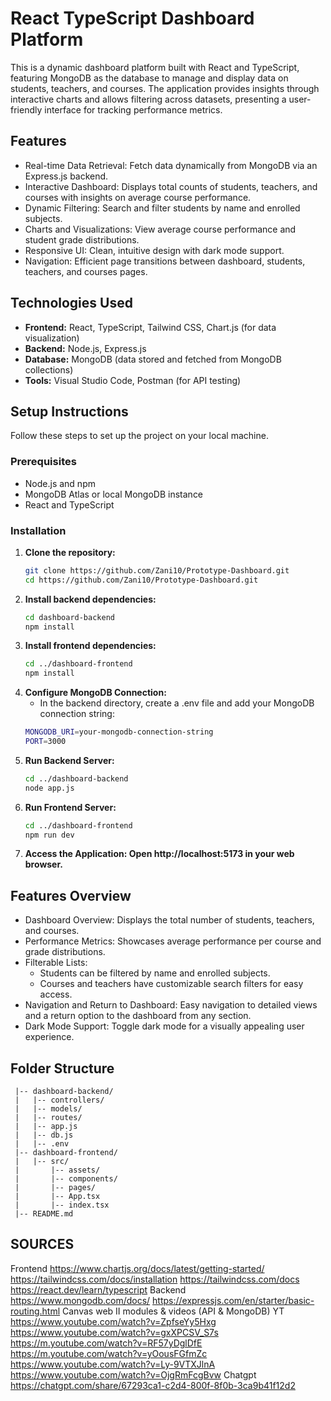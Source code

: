 # React TypeScript Dashboard Platform

This is a dynamic dashboard platform built with React and TypeScript, featuring MongoDB as the database to manage and display data on students, teachers, and courses. The application provides insights through interactive charts and allows filtering across datasets, presenting a user-friendly interface for tracking performance metrics.

## Features

- Real-time Data Retrieval: Fetch data dynamically from MongoDB via an Express.js backend.
- Interactive Dashboard: Displays total counts of students, teachers, and courses with insights on average course performance.
- Dynamic Filtering: Search and filter students by name and enrolled subjects.
- Charts and Visualizations: View average course performance and student grade distributions.
- Responsive UI: Clean, intuitive design with dark mode support.
- Navigation: Efficient page transitions between dashboard, students, teachers, and courses pages.

## Technologies Used

- **Frontend:** React, TypeScript, Tailwind CSS, Chart.js (for data visualization)
- **Backend:** Node.js, Express.js
- **Database:** MongoDB (data stored and fetched from MongoDB collections)
- **Tools:** Visual Studio Code, Postman (for API testing)

## Setup Instructions

Follow these steps to set up the project on your local machine.

### Prerequisites

- Node.js and npm
- MongoDB Atlas or local MongoDB instance
- React and TypeScript

### Installation

1. **Clone the repository:**
   ```bash
   git clone https://github.com/Zani10/Prototype-Dashboard.git
   cd https://github.com/Zani10/Prototype-Dashboard.git

2. **Install backend dependencies:**
   ```bash
   cd dashboard-backend
   npm install

3. **Install frontend dependencies:**
   ```bash
   cd ../dashboard-frontend
   npm install
   
4. **Configure MongoDB Connection:**
   - In the backend directory, create a .env file and add your MongoDB connection string:
   ```bash
   MONGODB_URI=your-mongodb-connection-string
   PORT=3000
6. **Run Backend Server:**
   ```bash
   cd ../dashboard-backend
   node app.js
7. **Run Frontend Server:**
   ```bash
   cd ../dashboard-frontend
   npm run dev

8. **Access the Application: Open http://localhost:5173 in your web browser.**
  
   
## Features Overview
- Dashboard Overview: Displays the total number of students, teachers, and courses.
- Performance Metrics: Showcases average performance per course and grade distributions.
- Filterable Lists:
  - Students can be filtered by name and enrolled subjects.
  - Courses and teachers have customizable search filters for easy access.
- Navigation and Return to Dashboard: Easy navigation to detailed views and a return option to the dashboard from any section.
- Dark Mode Support: Toggle dark mode for a visually appealing user experience.

## Folder Structure
     |-- dashboard-backend/
     |   |-- controllers/
     |   |-- models/
     |   |-- routes/
     |   |-- app.js
     |   |-- db.js
     |   |-- .env
     |-- dashboard-frontend/
     |   |-- src/
     |       |-- assets/
     |       |-- components/
     |       |-- pages/
     |       |-- App.tsx
     |       |-- index.tsx
     |-- README.md


## SOURCES
Frontend
https://www.chartjs.org/docs/latest/getting-started/
https://tailwindcss.com/docs/installation
https://tailwindcss.com/docs
https://react.dev/learn/typescript
Backend
https://www.mongodb.com/docs/
https://expressjs.com/en/starter/basic-routing.html
Canvas web II modules & videos (API & MongoDB)
YT
https://www.youtube.com/watch?v=ZpfseYy5Hxg
https://www.youtube.com/watch?v=gxXPCSV_S7s
https://m.youtube.com/watch?v=RF57yDglDfE
https://m.youtube.com/watch?v=yOousFGfmZc
https://www.youtube.com/watch?v=Ly-9VTXJlnA
https://www.youtube.com/watch?v=OjgRmFcgBvw
Chatgpt
https://chatgpt.com/share/67293ca1-c2d4-800f-8f0b-3ca9b41f12d2
